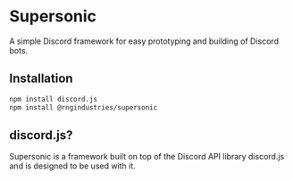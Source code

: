 # Supersonic

A simple Discord framework for easy prototyping and building of Discord bots.

## Installation

```bash
npm install discord.js
npm install @rngindustries/supersonic
```

## discord.js?

Supersonic is a framework built on top of the Discord API library discord.js and is designed to be used with it.